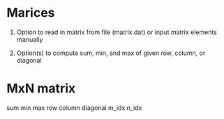 # Marices

1. Option to read in matrix from file (matrix.dat) or input matrix elements manually

2. Option(s) to compute sum, min, and max of given row, column, or diagonal

MxN matrix
=========
sum     min      max
row     column   diagonal
m_idx   n_idx
